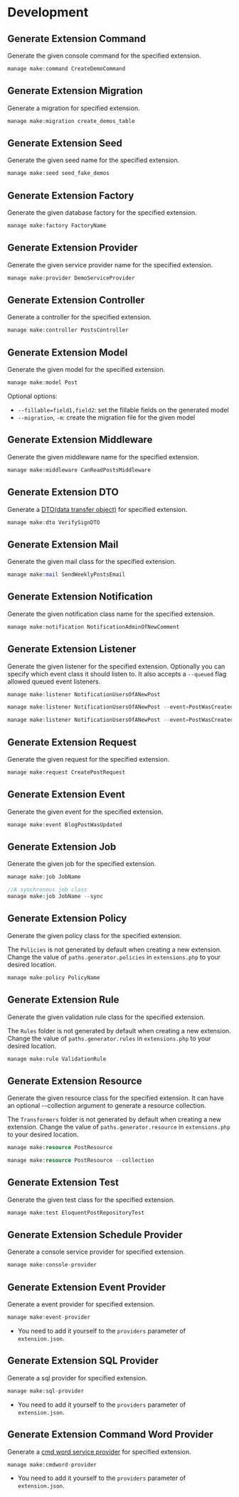 # Development

## Generate Extension Command

Generate the given console command for the specified extension.

```php
manage make:command CreateDemoCommand
```

## Generate Extension Migration

Generate a migration for specified extension.

```php
manage make:migration create_demos_table
```

## Generate Extension Seed

Generate the given seed name for the specified extension.

```php
manage make:seed seed_fake_demos
```

## Generate Extension Factory

Generate the given database factory for the specified extension.

```php
manage make:factory FactoryName
```

## Generate Extension Provider

Generate the given service provider name for the specified extension.

```php
manage make:provider DemoServiceProvider
```

## Generate Extension Controller

Generate a controller for the specified extension.

```php
manage make:controller PostsController
```

## Generate Extension Model

Generate the given model for the specified extension.

```php
manage make:model Post
```

Optional options:

- `--fillable=field1,field2`: set the fillable fields on the generated model
- `--migration`, `-m`: create the migration file for the given model

## Generate Extension Middleware

Generate the given middleware name for the specified extension.

```php
manage make:middleware CanReadPostsMiddleware
```

## Generate Extension DTO

Generate a [DTO(data transfer object)](../dto/) for specified extension.

```php
manage make:dto VerifySignDTO
```

## Generate Extension Mail

Generate the given mail class for the specified extension.

```php
manage make:mail SendWeeklyPostsEmail
```

## Generate Extension Notification

Generate the given notification class name for the specified extension.

```php
manage make:notification NotificationAdminOfNewComment
```

## Generate Extension Listener

Generate the given listener for the specified extension. Optionally you can specify which event class it should listen to. It also accepts a `--queued` flag allowed queued event listeners.

```php
manage make:listener NotificationUsersOfANewPost

manage make:listener NotificationUsersOfANewPost --event=PostWasCreated

manage make:listener NotificationUsersOfANewPost --event=PostWasCreated --queued
```

## Generate Extension Request

Generate the given request for the specified extension.

```php
manage make:request CreatePostRequest
```

## Generate Extension Event

Generate the given event for the specified extension.

```php
manage make:event BlogPostWasUpdated
```

## Generate Extension Job

Generate the given job for the specified extension.

```php
manage make:job JobName

//A synchronous job class
manage make:job JobName --sync
```

## Generate Extension Policy

Generate the given policy class for the specified extension.

The `Policies` is not generated by default when creating a new extension. Change the value of `paths.generator.policies` in `extensions.php` to your desired location.

```php
manage make:policy PolicyName
```

## Generate Extension Rule

Generate the given validation rule class for the specified extension.

The `Rules` folder is not generated by default when creating a new extension. Change the value of `paths.generator.rules` in `extensions.php` to your desired location.

```php
manage make:rule ValidationRule
```

## Generate Extension Resource

Generate the given resource class for the specified extension. It can have an optional --collection argument to generate a resource collection.

The `Transformers` folder is not generated by default when creating a new extension. Change the value of `paths.generator.resource` in `extensions.php` to your desired location.

```php
manage make:resource PostResource

manage make:resource PostResource --collection
```

## Generate Extension Test

Generate the given test class for the specified extension.

```php
manage make:test EloquentPostRepositoryTest
```

## Generate Extension Schedule Provider

Generate a console service provider for specified extension.

```php
manage make:console-provider
```

## Generate Extension Event Provider

Generate a event provider for specified extension.

```php
manage make:event-provider
```

- You need to add it yourself to the `providers` parameter of `extension.json`.

## Generate Extension SQL Provider

Generate a sql provider for specified extension.

```php
manage make:sql-provider
```

- You need to add it yourself to the `providers` parameter of `extension.json`.

## Generate Extension Command Word Provider

Generate a [cmd word service provider](../command-word/) for specified extension.

```php
manage make:cmdword-provider
```

- You need to add it yourself to the `providers` parameter of `extension.json`.
